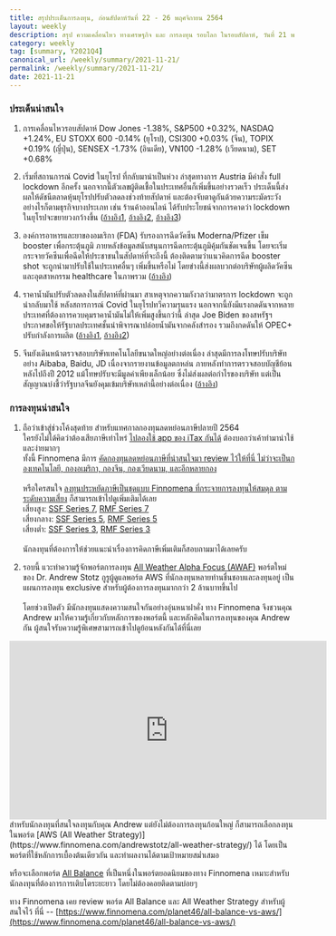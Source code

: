 ```yaml
---
title: สรุปประเด็นการลงทุน, ก่อนสัปดาห์วันที่ 22 - 26 พฤศจิกายน 2564
layout: weekly
description: สรุป ความเคลื่อนไหว ทางเศรษฐกิจ และ การลงทุน รอบโลก ในรอบสัปดาห์, วันที่ 21 พฤศจิกายน 2564
category: weekly
tag: [summary, Y2021Q4]
canonical_url: /weekly/summary/2021-11-21/
permalink: /weekly/summary/2021-11-21/
date: 2021-11-21
---
```


### ประเด็นน่าสนใจ

1. การเคลื่อนไหวรอบสัปดาห์ Dow Jones -1.38%, S&P500 +0.32%, NASDAQ +1.24%, EU STOXX 600 -0.14% (ยุโรป), CSI300 +0.03% (จีน), TOPIX +0.19% (ญี่ปุ่น), SENSEX -1.73% (อินเดีย), VN100 -1.28% (เวียดนาม), SET +0.68%

2. เริ่มที่สถานการณ์ Covid ในยุโรป ที่กลับมาน่าเป็นห่วง ล่าสุดทางการ Austria มีคำสั่ง full lockdown อีกครั้ง นอกจากนี้ตัวเลขผู้ติดเชื้อในประเทศอื่นก็เพิ่มขึ้นอย่างรวดเร็ว ประเด็นนี้ส่งผลให้ดัชนีตลาดหุ้นยุโรปปรับตัวลดลงช่วงท้ายสัปดาห์ และต้องจับตาดูกันด้วยความระมัดระวัง อย่างไรก็ตามธุรกิจบางประเภท เช่น ร้านค้าออนไลน์ ได้รับประโยชน์จากการคาดว่า lockdown ในยุโรปจะขยายวงกว้างขึ้น
([อ้างอิง1](https://www.cnbc.com/2021/11/19/europe-markets-investors-watch-data-earnings-and-covid.html), 
[อ้างอิง2](https://www.cnbc.com/2021/11/18/germany-announces-new-covid-restrictions-for-the-unvaccinated.html), 
[อ้างอิง3](https://www.cnbc.com/2021/11/19/austria-announces-national-lockdown-as-covid-cases-surge.html)) 

3. องค์การอาหารและยาของอมเริกา (FDA) รับรองการฉีดวัคซีน Moderna/Pfizer เข็ม booster เพื่อกระตุ้นภูมิ ภายหลังข้อมูลสนับสนุนการฉีดกระตุ้นภูมิคุ้มกันชัดเจนขึ้น โดยจะเริ่มกระจายวัคซีนเพื่อฉีดให้ประชาชนในสัปดาห์ที่จะถึงนี้ ต้องติดตามว่าแนวคิดการฉีด booster shot จะถูกนำมาปรับใช้ในประเทศอื่นๆ เพิ่มขึ้นหรือไม่ โดยข่างนี้ส่งผลบวกต่อบริษัทผู้ผลิดวัคซีน และอุตสาหกรรม healthcare ในภาพรวม
([อ้างอิง](https://www.cnbc.com/2021/11/19/fda-clears-modernas-covid-vaccine-booster-shots-for-all-us-adults.html)) 

4. ราคาน้ำมันปรับตัวลดลงในสัปดาห์ที่ผ่านมา สาเหตุจากความกังวลว่ามาตรการ lockdown จะถูกนำกลับมาใช้ หลังสถารการณ์ Covid ในยุโรปทวีความรุนแรง นอกจากนี้ยังมีแรงกดดันจากหลายประเทศที่ต้องการควบคุมราคาน้ำมันไม่ให้เพิ่มสูงขึ้นกว่านี้ ล่าสุด Joe Biden ของสหรัฐฯ ประกาศขอให้รัฐบาลประเทศชั้นนำพิจารณาปล่อยน้ำมันจากคลังสำรอง รวมถึงกดดันให้ OPEC+ ปรับกำลังการผลิต 
([อ้างอิง1](https://www.reuters.com/business/energy/exclusive-us-asks-big-countries-coordinate-releases-oil-reserves-sources-2021-11-17/), 
[อ้างอิง2](https://www.reuters.com/business/energy/asia-looks-spr-shock-treatment-high-oil-prices-after-us-request-2021-11-18/)) 

5. จีนยังเดินหน้าตรวจสอบบริษัทเทคโนโลยีขนาดใหญ่อย่างต่อเนื่อง ล่าสุดมีการลงโทษปรับบริษัทอย่าง Aibaba, Baidu, JD เนื่องจากรายงานข้อมูลตกหล่น ภายหลังทำการตรวจสอบบัญชีย้อนหลังไปถึงปี 2012 แม้โทษปรับจะมีมูลค่าเพียงเล็กน้อย ซึ่งไม่ส่งผลต่อกำไรของบริษัท แต่เป็นสัญญาณบ่งชี้ว่ารัฐบาลจีนยังคุมเข้มบริษัทเหล่านี้อย่างต่อเนื่อง
([อ้างอิง](https://www.cnbc.com/2021/11/20/china-fines-alibaba-baidu-jd-others-for-failing-to-report-old-deals.html)) 



### การลงทุนน่าสนใจ

1. ถือว่าเข้าสู่ช่วงโค้งสุดท้าย สำหรับแทศกาลกองทุนลดหย่อนภาษีปลายปี 2564  
ใครยังไม่ได้คิดว่าต้องเสียภาษีเท่าไหร่ [ไปลองใช้ app ของ iTax กันได้](https://www.itax.in.th/app) ต้องบอกว่าเค้าทำมาน่าใช้ และง่ายมากๆ   
ทั้งนี้ Finnomena มีการ [คัดกองทุนลดหย่อนภาษีที่น่าสนใจมา review ไว้ให้ที่นี่ ไม่ว่าจะเป็นกองเทคโนโลยี, กองอเมริกา, กองจีน, กองเวียดนาม, และอีกหลายกอง](https://www.finnomena.com/z-admin/ssf-rmf-for-diy/) <br><br>
หรือใครสนใจ [ลงทุนประหยัดภาษีเป็นชุดแบบ Finnomena ที่กระจายการลงทุนให้สมดุล ตามระดับความเสี่ยง](https://www.finnomena.com/z-admin/ssf-rmf-series-package/) ก็สามารถเข้าไปดูเพิ่มเติมได้เลย  
เสี่ยงสูง: [SSF Series 7](https://www.finnomena.com/z-admin/ssf-rmf-series-package/#h1), [RMF Series 7](https://www.finnomena.com/z-admin/ssf-rmf-series-package/#h4)  
เสี่ยงกลาง: [SSF Series 5](https://www.finnomena.com/z-admin/ssf-rmf-series-package/#h2), [RMF Series 5](https://www.finnomena.com/z-admin/ssf-rmf-series-package/#h5)  
เสี่ยงต่ำ: [SSF Series 3](https://www.finnomena.com/z-admin/ssf-rmf-series-package/#h3), [RMF Series 3](https://www.finnomena.com/z-admin/ssf-rmf-series-package/#h6) <br><br>
นักลงทุนที่ต้องการให้ช่วยแนะนำเรื่องการคิดภาษีเพิ่มเติมก็สอบถามมาได้เลยครับ 

2. รอบนี้ แวะทำความรู้จักพอร์ตการลงทุน [All Weather Alpha Focus (AWAF)](https://www.finnomena.com/andrewstotz/all-weather-alpha-focus-2/) พอร์ตใหม่ของ Dr. Andrew Stotz กูรูผู้ดูแลพอร์ต AWS ที่นักลงทุนหลายท่านชื่นชอบและลงทุนอยู่ เป็นแผนการลงทุน exclusive สำหรับผู้ต้องการลงทุนมากกว่า 2 ล้านบาทขึ้นไป <br><br>
โดยช่วงเปิดตัว มีนักลงทุนแสดงความสนใจกันอย่างอุ่นหนาฝาคั่ง ทาง Finnomena จึงชวนคุณ Andrew มาให้ความรู้เกี่ยวกับหลักการของพอร์ตนี้ และหลักคิดในการลงทุนของคุณ Andrew กัน ผู้สนใจรับความรู้พิเศษสามารถเข้าไปดูย้อนหลังกันได้ที่นี่เลย
<div class="text-center">
    <iframe width="560" height="315" src="https://www.youtube.com/embed/dSWOB9aQTvw" title="YouTube video player" frameborder="0" allow="accelerometer; autoplay; clipboard-write; encrypted-media; gyroscope; picture-in-picture" allowfullscreen></iframe>
</div> 
สำหรับนักลงทุนที่สนใจลงทุนกับคุณ Andrew แต่ยังไม่ต้องการลงทุนก้อนใหญ่ ก็สามารถเลือกลงทุนในพอร์ต [AWS (All Weather Strategy)](https://www.finnomena.com/andrewstotz/all-weather-strategy/) ได้ โดยเป็นพอร์ตที่ใช้หลักการเบื้องต้นเดียวกัน และทำผลงานได้ตามเป้าหมายสม่ำเสมอ

หรือจะเลือกพอร์ต [All Balance](https://www.finnomena.com/finnomena-ic/all-balance-portfolio/) ที่เป็นหนึ่งในพอร์ตยอดนิยมของทาง Finnomena เหมาะสำหรับนักลงทุนที่ต้องการการเติบโตระยะยาว โดยไม่ต้องคอยติดตามบ่อยๆ

ทาง Finnomena เคย review พอร์ต All Balance และ All Weather Strategy สำหรับผู้สนใจไว้ ที่นี่ -- [https://www.finnomena.com/planet46/all-balance-vs-aws/](https://www.finnomena.com/planet46/all-balance-vs-aws/)